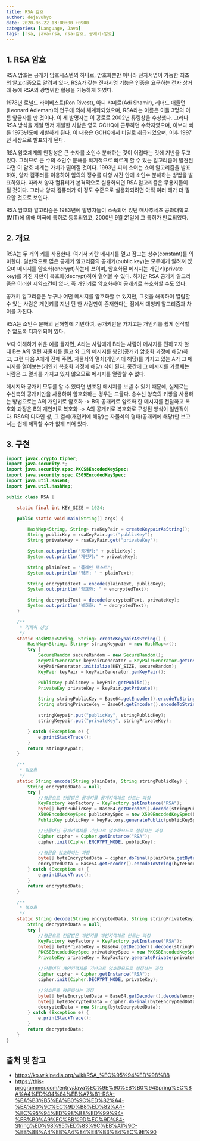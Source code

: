 ```yaml
---
title: RSA 암호
author: dejavuhyo
date: 2020-06-22 13:00:00 +0900
categories: [Language, Java]
tags: [rsa, java-rsa, rsa-암호, 공개키-암호]
---
```


## 1. RSA 암호
RSA 암호는 공개키 암호시스템의 하나로, 암호화뿐만 아니라 전자서명이 가능한 최초의 알고리즘으로 알려져 있다. RSA가 갖는 전자서명 기능은 인증을 요구하는 전자 상거래 등에 RSA의 광범위한 활용을 가능하게 하였다.

1978년 로널드 라이베스트(Ron Rivest), 아디 샤미르(Adi Shamir), 레너드 애들먼(Leonard Adleman)의 연구에 의해 체계화되었으며, RSA라는 이름은 이들 3명의 이름 앞글자를 딴 것이다. 이 세 발명자는 이 공로로 2002년 튜링상을 수상했다. 그러나 RSA 방식을 제일 먼저 개발한 사람은 영국 GCHQ에 근무하던 수학자였으며, 이보다 빠른 1973년도에 개발하게 된다. 이 내용은 GCHQ에서 비밀로 취급되었으며, 이후 1997년 세상으로 발표되게 된다.

RSA 암호체계의 안정성은 큰 숫자를 소인수 분해하는 것이 어렵다는 것에 기반을 두고 있다. 그러므로 큰 수의 소인수 분해를 획기적으로 빠르게 할 수 있는 알고리즘이 발견된다면 이 암호 체계는 가치가 떨어질 것이다. 1993년 피터 쇼어는 쇼어 알고리즘을 발표하여, 양자 컴퓨터를 이용하여 임의의 정수를 다항 시간 안에 소인수 분해하는 방법을 발표하였다. 따라서 양자 컴퓨터가 본격적으로 실용화되면 RSA 알고리즘은 무용지물이 될 것이다. 그러나 양자 컴퓨터가 이 정도 수준으로 실용화되려면 아직 여러 해가 더 필요할 것으로 보인다.

RSA 암호화 알고리즘은 1983년에 발명자들이 소속되어 있던 매사추세츠 공과대학교(MIT)에 의해 미국에 특허로 등록되었고, 2000년 9월 21일에 그 특허가 만료되었다.

## 2. 개요
RSA는 두 개의 키를 사용한다. 여기서 키란 메시지를 열고 잠그는 상수(constant)를 의미한다. 일반적으로 많은 공개키 알고리즘의 공개키(public key)는 모두에게 알려져 있으며 메시지를 암호화(encrypt)하는데 쓰이며, 암호화된 메시지는 개인키(private key)를 가진 자만이 복호화(decrypt)하여 열어볼 수 있다. 하지만 RSA 공개키 알고리즘은 이러한 제약조건이 없다. 즉 개인키로 암호화하여 공개키로 복호화할 수도 있다.

공개키 알고리즘은 누구나 어떤 메시지를 암호화할 수 있지만, 그것을 해독하여 열람할 수 있는 사람은 개인키를 지닌 단 한 사람만이 존재한다는 점에서 대칭키 알고리즘과 차이를 가진다.

RSA는 소인수 분해의 난해함에 기반하여, 공개키만을 가지고는 개인키를 쉽게 짐작할 수 없도록 디자인되어 있다.

보다 이해하기 쉬운 예를 들자면, A라는 사람에게 B라는 사람이 메시지를 전하고자 할 때 B는 A의 열린 자물쇠를 들고 와 그의 메시지를 봉인(공개키 암호화 과정에 해당)하고, 그런 다음 A에게 전해 주면, 자물쇠의 열쇠(개인키에 해당)를 가지고 있는 A가 그 메시지를 열어보는(개인키 복호화 과정에 해당) 식이 된다. 중간에 그 메시지를 가로채는 사람은 그 열쇠를 가지고 있지 않으므로 메시지를 열람할 수 없다.

메시지와 공개키 모두를 알 수 있다면 변조된 메시지를 보낼 수 있기 때문에, 실제로는 수신측의 공개키만을 사용하여 암호화하는 경우는 드물다. 송수신 양측의 키쌍을 사용하는 방법으로는 A의 개인키로 암호화 -> B의 공개키로 암호화 한 메시지를 전달하고 복호화 과정은 B의 개인키로 복호화 -> A의 공개키로 복호화로 구성된 방식이 일반적이다. RSA의 디자인 상, 그 열쇠(개인키에 해당)는 자물쇠의 형태(공개키에 해당)만 보고서는 쉽게 제작할 수가 없게 되어 있다.

## 3. 구현

```java
import javax.crypto.Cipher;
import java.security.*;
import java.security.spec.PKCS8EncodedKeySpec;
import java.security.spec.X509EncodedKeySpec;
import java.util.Base64;
import java.util.HashMap;

public class RSA {

    static final int KEY_SIZE = 1024;

    public static void main(String[] args) {

        HashMap<String, String> rsaKeyPair = createKeypairAsString();
        String publicKey = rsaKeyPair.get("publicKey");
        String privateKey = rsaKeyPair.get("privateKey");

        System.out.println("공개키:" + publicKey);
        System.out.println("개인키:" + privateKey);

        String plainText = "플레인 텍스트";
        System.out.println("평문: " + plainText);

        String encryptedText = encode(plainText, publicKey);
        System.out.println("암호화: " + encryptedText);

        String decryptedText = decode(encryptedText, privateKey);
        System.out.println("복호화: " + decryptedText);
    }

    /**
     * 키페어 생성
     */
    static HashMap<String, String> createKeypairAsString() {
        HashMap<String, String> stringKeypair = new HashMap<>();
        try {
            SecureRandom secureRandom = new SecureRandom();
            KeyPairGenerator keyPairGenerator = KeyPairGenerator.getInstance("RSA");
            keyPairGenerator.initialize(KEY_SIZE, secureRandom);
            KeyPair keyPair = keyPairGenerator.genKeyPair();

            PublicKey publicKey = keyPair.getPublic();
            PrivateKey privateKey = keyPair.getPrivate();

            String stringPublicKey = Base64.getEncoder().encodeToString(publicKey.getEncoded());
            String stringPrivateKey = Base64.getEncoder().encodeToString(privateKey.getEncoded());

            stringKeypair.put("publicKey", stringPublicKey);
            stringKeypair.put("privateKey", stringPrivateKey);

        } catch (Exception e) {
            e.printStackTrace();
        }
        return stringKeypair;
    }

    /**
     * 암호화
     */
    static String encode(String plainData, String stringPublicKey) {
        String encryptedData = null;
        try {
            //평문으로 전달받은 공개키를 공개키객체로 만드는 과정
            KeyFactory keyFactory = KeyFactory.getInstance("RSA");
            byte[] bytePublicKey = Base64.getDecoder().decode(stringPublicKey.getBytes());
            X509EncodedKeySpec publicKeySpec = new X509EncodedKeySpec(bytePublicKey);
            PublicKey publicKey = keyFactory.generatePublic(publicKeySpec);

            //만들어진 공개키객체를 기반으로 암호화모드로 설정하는 과정
            Cipher cipher = Cipher.getInstance("RSA");
            cipher.init(Cipher.ENCRYPT_MODE, publicKey);

            //평문을 암호화하는 과정
            byte[] byteEncryptedData = cipher.doFinal(plainData.getBytes());
            encryptedData = Base64.getEncoder().encodeToString(byteEncryptedData);
        } catch (Exception e) {
            e.printStackTrace();
        }
        return encryptedData;
    }

    /**
     * 복호화
     */
    static String decode(String encryptedData, String stringPrivateKey) {
        String decryptedData = null;
        try {
            //평문으로 전달받은 개인키를 개인키객체로 만드는 과정
            KeyFactory keyFactory = KeyFactory.getInstance("RSA");
            byte[] bytePrivateKey = Base64.getDecoder().decode(stringPrivateKey.getBytes());
            PKCS8EncodedKeySpec privateKeySpec = new PKCS8EncodedKeySpec(bytePrivateKey);
            PrivateKey privateKey = keyFactory.generatePrivate(privateKeySpec);

            //만들어진 개인키객체를 기반으로 암호화모드로 설정하는 과정
            Cipher cipher = Cipher.getInstance("RSA");
            cipher.init(Cipher.DECRYPT_MODE, privateKey);

            //암호문을 평문화하는 과정
            byte[] byteEncryptedData = Base64.getDecoder().decode(encryptedData.getBytes());
            byte[] byteDecryptedData = cipher.doFinal(byteEncryptedData);
            decryptedData = new String(byteDecryptedData);
        } catch (Exception e) {
            e.printStackTrace();
        }
        return decryptedData;
    }
}
```

## 출처 및 참고
* <https://ko.wikipedia.org/wiki/RSA_%EC%95%94%ED%98%B8>
* <https://this-programmer.com/entry/Java%EC%9E%90%EB%B0%94Spring%EC%8A%A4%ED%94%84%EB%A7%81-RSA-%EA%B3%B5%EA%B0%9C%ED%82%A4-%EA%B0%9C%EC%9D%B8%ED%82%A4-%EC%95%94%ED%98%B8%ED%99%94-%EB%B0%A9%EC%8B%9D%EC%9D%84-String%ED%98%95%ED%83%9C%EB%A1%9C-%EB%8B%A4%EB%A4%84%EB%B3%B4%EC%9E%90>
